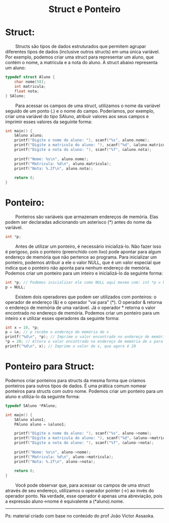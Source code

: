 
<h1 align="center"> Struct e Ponteiro <br></h1>



# Struct:
&emsp;&emsp; Structs são tipos de dados estruturados que permitem agrupar diferentes tipos de dados (inclusive outros structs) em uma única variável. Por exemplo, podemos criar uma struct para representar um aluno, que contém o nome, a matrícula e a nota do aluno. A struct abaixo representa um aluno:
~~~c
typedef struct Aluno {
	char nome[50];
	int matricula;
	float nota;
} SAluno;
~~~

&emsp;&emsp; Para acessar os campos de uma struct, utilizamos o nome da variável seguido de um ponto (.) e o nome do campo. Poderíamos, por exemplo, criar uma variável do tipo SAluno, atribuir valores aos seus campos e imprimir esses valores da seguinte forma: 
~~~c
int main() {
	SAluno aluno;
	printf("Digite o nome do aluno: "), scanf("%s", aluno.nome);
	printf("Digite a matricula do aluno: "), scanf("%d", &aluno.matricula);
	printf("Digite a nota do aluno: "), scanf("%f", &aluno.nota);
	
	printf("Nome: %s\n", aluno.nome);
	printf("Matricula: %d\n", aluno.matricula);
	printf("Nota: %.2f\n", aluno.nota);
	
	return 0;
}
~~~

# Ponteiro:
&emsp;&emsp; Ponteiros são variáveis que armazenam endereços de memória. Elas podem ser declaradas adicionando um asterisco (*) antes do nome da variável. 
~~~c
int *p;
~~~

&emsp;&emsp; Antes de utilizar um ponteiro, é necessário inicializá-lo. Não fazer isso é perigoso, pois o ponteiro (preenchido com lixo) pode apontar para algum endereço de memória que não pertence ao programa. Para inicializar um ponteiro, podemos atribuir a ele o valor NULL, que é um valor especial que indica que o ponteiro não aponta para nenhum endereço de memória. Podemos criar um ponteiro para um inteiro e inicializá-lo da seguinte forma:
~~~c
int *p; // Podemos inicializar ele como NULL aqui mesmo com: int *p = NULL;
p = NULL; 
~~~

&emsp;&emsp; Existem dois operadores que podem ser utilizados com ponteiros: o operador de endereço (&) e o operador "vai para" (*). O operador & retorna o endereço de memória de uma variável. Já o operador * retorna o valor encontrado no endereço de memória. Podemos criar um ponteiro para um inteiro x e utilizar esses operadores da seguinte forma:
~~~c
int x = 10, *p;
p = &x; // p recebe o endereço de memória de x
printf("%d\n", *p); // Imprime o valor encontrado no endereço de memória de x, ou seja, 10
*p = 20; // Altera o valor encontrado no endereço de memória de x para 20
printf("%d\n", x); // Imprime o valor de x, que agora é 20
~~~


# Ponteiro para Struct:
Podemos criar ponteiros para structs da mesma forma que criamos ponteiros para outros tipos de dados. É uma prática comum nomear ponteiros para structs com outro nome. Podemos criar um ponteiro para um aluno e utiliza-lo da seguinte forma:

~~~c
typedef SAluno *PAluno;

int main() {
	SAluno aluno1;
	PAluno aluno = &aluno1;

	printf("Digite o nome do aluno: "), scanf("%s", aluno->nome);
	printf("Digite a matricula do aluno: "), scanf("%d", &aluno->matricula);
	printf("Digite a nota do aluno: "), scanf("%f", &aluno->nota);
	
	printf("Nome: %s\n", aluno->nome);
	printf("Matricula: %d\n", aluno->matricula);
	printf("Nota: %.2f\n", aluno->nota);
	
	return 0;
}
~~~

&emsp;&emsp; Você pode observar que, para acessar os campos de uma struct através de seu endereço, utilizamos o operador pointer (->) ao invés do operador ponto. Na verdade, esse operador é apenas uma abreviação, pois a expressão aluno->nome é equivalente a (*aluno).nome. 

---
Ps: material criado com base no conteúdo do prof  João Victor Assaoka.